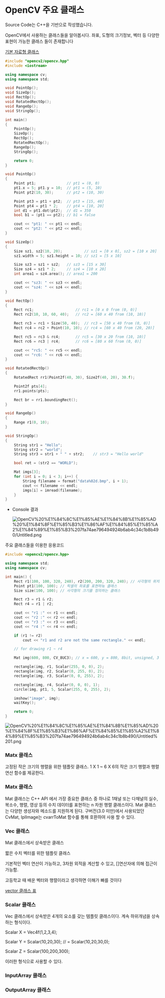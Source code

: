 # OpenCV 주요 클래스

Source Code는 C++을 기반으로 작성했습니다. 

OpenCV에서 사용하는 클래스들을 알아봅시다. 좌표, 도형의 크기정보, 벡터 등 다양한 표현이 가능한 클래스 들이 존재합니다

[기본 자료형 클래스](https://www.notion.so/a5898256944b4198945889a014c2ddb1)

```cpp
#include "opencv2/opencv.hpp"
#include <iostream>

using namespace cv;
using namespace std;

void PointOp();
void SizeOp();
void RectOp();
void RotatedRectOp();
void RangeOp();
void StringOp();

int main()
{
	PointOp();
	SizeOp();
	RectOp();
	RotatedRectOp();
	RangeOp();
	StringOp();

	return 0;
}

void PointOp()
{
	Point pt1;				// pt1 = (0, 0)
	pt1.x = 5; pt1.y = 10;	// pt1 = (5, 10)
	Point pt2(10, 30);		// pt2 = (10, 30)

	Point pt3 = pt1 + pt2;	// pt3 = [15, 40]
	Point pt4 = pt1 * 2;	// pt4 = [10, 20]
	int d1 = pt1.dot(pt2);	// d1 = 350
	bool b1 = (pt1 == pt2);	// b1 = false

	cout << "pt1: " << pt1 << endl;
	cout << "pt2: " << pt2 << endl;
}

void SizeOp()
{
	Size sz1, sz2(10, 20);			// sz1 = [0 x 0], sz2 = [10 x 20]
	sz1.width = 5; sz1.height = 10;	// sz1 = [5 x 10]

	Size sz3 = sz1 + sz2;	// sz3 = [15 x 30]
	Size sz4 = sz1 * 2;		// sz4 = [10 x 20]
	int area1 = sz4.area();	// area1 = 200

	cout << "sz3: " << sz3 << endl;
	cout << "sz4: " << sz4 << endl;
}

void RectOp()
{
	Rect rc1;					// rc1 = [0 x 0 from (0, 0)]
	Rect rc2(10, 10, 60, 40);	// rc2 = [60 x 40 from (10, 10)]

	Rect rc3 = rc1 + Size(50, 40);	// rc3 = [50 x 40 from (0, 0)]
	Rect rc4 = rc2 + Point(10, 10);	// rc4 = [60 x 40 from (20, 20)]

	Rect rc5 = rc3 & rc4;		// rc5 = [30 x 20 from (10, 10)]
	Rect rc6 = rc3 | rc4;		// rc6 = [80 x 60 from (0, 0)]

	cout << "rc5: " << rc5 << endl;
	cout << "rc6: " << rc6 << endl;
}

void RotatedRectOp()
{
	RotatedRect rr1(Point2f(40, 30), Size2f(40, 20), 30.f);

	Point2f pts[4];
	rr1.points(pts);

	Rect br = rr1.boundingRect();
}

void RangeOp()
{
	Range r1(0, 10);
}

void StringOp()
{
	String str1 = "Hello";
	String str2 = "world";
	String str3 = str1 + " " + str2;	// str3 = "Hello world"

	bool ret = (str2 == "WORLD");

	Mat imgs[3];
	for (int i = 0; i < 3; i++) {
		String filename = format("data%02d.bmp", i + 1);
		cout << filename << endl;
		imgs[i] = imread(filename);
	}
}
```

- Console 결과

    ![OpenCV%20%E1%84%8C%E1%85%AE%E1%84%8B%E1%85%AD%20%E1%84%8F%E1%85%B3%E1%86%AF%E1%84%85%E1%85%A2%E1%84%89%E1%85%B3%207fa74ae796494924b6ab4c34c1b8b490/Untitled.png](OpenCV%20%E1%84%8C%E1%85%AE%E1%84%8B%E1%85%AD%20%E1%84%8F%E1%85%B3%E1%86%AF%E1%84%85%E1%85%A2%E1%84%89%E1%85%B3%207fa74ae796494924b6ab4c34c1b8b490/Untitled.png)

주요 클래스들을 이용한 응용코드

```cpp
#include <opencv2/opencv.hpp>

using namespace std;
using namespace cv;

int main() {
	Rect r1(100, 100, 320, 240), r2(200, 200, 320, 240); // 사각형의 위치와 크기정보를 나타내는 클래스
	Point pt1(100, 100); // 픽셀의 좌표를 표현하늨 클래스
	Size size(100, 100); // 사각형의 크기를 정의하는 클래스

	Rect r3 = r1 & r2;
	Rect r4 = r1 | r2;

	cout << "r1 :" << r1 << endl;
	cout << "r2 :" << r2 << endl;
	cout << "r3 :" << r3 << endl;
	cout << "r4 :" << r4 << endl;

	if (r1 != r2)
		cout << "r1 and r2 are not the same rectangle." << endl;

	// for drawing r1 ~ r4

	Mat img(600, 800, CV_8UC3); // x = 600, y = 800, 8bit, unsigned, 3 channels

	rectangle(img, r1, Scalar(255, 0, 0), 2);
	rectangle(img, r2, Scalar(0, 255, 0), 2);
	rectangle(img, r3, Scalar(0, 0, 255), 2);

	rectangle(img, r4, Scalar(0, 0, 0), 1);
	circle(img, pt1, 5, Scalar(255, 0, 255), 2);

	imshow("image", img);
	waitKey();

	return 0;
}
```

![OpenCV%20%E1%84%8C%E1%85%AE%E1%84%8B%E1%85%AD%20%E1%84%8F%E1%85%B3%E1%86%AF%E1%84%85%E1%85%A2%E1%84%89%E1%85%B3%207fa74ae796494924b6ab4c34c1b8b490/Untitled%201.png](OpenCV%20%E1%84%8C%E1%85%AE%E1%84%8B%E1%85%AD%20%E1%84%8F%E1%85%B3%E1%86%AF%E1%84%85%E1%85%A2%E1%84%89%E1%85%B3%207fa74ae796494924b6ab4c34c1b8b490/Untitled%201.png)

### Matx 클래스

고정된 작은 크기의 행렬을 위한 템플릿 클래스. 1 X 1 ~ 6 X 6의 작은 크기 행렬과 행렬연산 함수를 제공한다.

### Matx 클래스

Mat 클래스는 C++ API 에서 가장 중요한 클래스 중 하나로 1채널 또는 다채널의 실수, 복소수, 행렬, 영상 등의 수치 데이터를 표현하는 n 차원 행렬 클래스이다. Mat 클래스는 다양한 생성자와 메소드를 지원하게 된다. 구버전(3.0 미만)에서 사용되었던 CvMat, IplImage는 cvarrToMat 함수를 통해 호환하여 사용 할 수 있다.

### Vec 클래스

Mat 클래스에서 상속받은 클래스

짧은 수치 벡터를 위한 템플릿 클래스

기본적인 벡터 연산이 가능하고, 3차원 외적을 계산할 수 있고, []연산자에 의해 접근이 가능함.

고등학교 때 배운 벡터와 행렬이라고 생각하면 이해가 빠를 것이다

[vector 클래스 표](https://www.notion.so/02b1663a478b4d8bb6096cad1ad80eaa)

### Scalar 클래스

Vec 클래스에서 상속받은 4개의 요소를 갖는 템플릿 클래스이다. 계속 하위개념을 상속하는 형식이다.

Scalar X = Vec4f(1,2,3,4);

Scalar Y = Scalar(10,20,30); // = Scalar(10,20,30,0);

Scalar Z = Scalar(100,200,300);

이러한 형식으로 사용할 수 있다.

### InputArray 클래스

### OutputArray 클래스